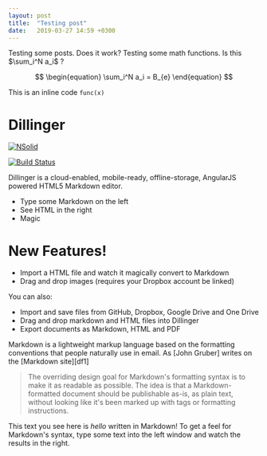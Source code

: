 ```yaml
---
layout: post
title:  "Testing post"
date:   2019-03-27 14:59 +0300
---
```


Testing some posts. Does it work? Testing some math functions. Is this $\sum_i^N a_i$ ? 

$$ 
\begin{equation}
\sum_i^N a_i = B_{e} 
\end{equation}
$$ 



This is an inline code `func(x)`


# Dillinger

[![NSolid](https://cldup.com/dTxpPi9lDf.thumb.png)](https://nodesource.com/products/nsolid)

[![Build Status](https://travis-ci.org/joemccann/dillinger.svg?branch=master)](https://travis-ci.org/joemccann/dillinger)

Dillinger is a cloud-enabled, mobile-ready, offline-storage, AngularJS powered HTML5 Markdown editor.

  - Type some Markdown on the left
  - See HTML in the right
  - Magic

# New Features!

  - Import a HTML file and watch it magically convert to Markdown
  - Drag and drop images (requires your Dropbox account be linked)


You can also:
  - Import and save files from GitHub, Dropbox, Google Drive and One Drive
  - Drag and drop markdown and HTML files into Dillinger
  - Export documents as Markdown, HTML and PDF

Markdown is a lightweight markup language based on the formatting conventions that people naturally use in email.  As [John Gruber] writes on the [Markdown site][df1]

> The overriding design goal for Markdown's
> formatting syntax is to make it as readable
> as possible. The idea is that a
> Markdown-formatted document should be
> publishable as-is, as plain text, without
> looking like it's been marked up with tags
> or formatting instructions.

This text you see here is _hello_  written in Markdown! To get a feel for Markdown's syntax, type some text into the left window and watch the results in the right.

